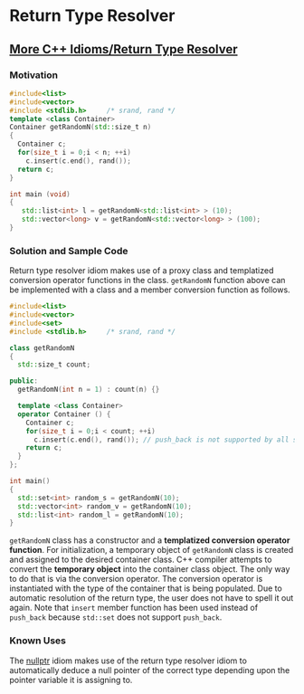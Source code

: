 # Return Type Resolver



## [More C++ Idioms/Return Type Resolver](https://en.wikibooks.org/wiki/More_C%2B%2B_Idioms/Return_Type_Resolver)



### Motivation

```c++
#include<list>
#include<vector>
#include <stdlib.h>     /* srand, rand */
template <class Container>
Container getRandomN(std::size_t n) 
{
  Container c;
  for(size_t i = 0;i < n; ++i)
    c.insert(c.end(), rand());
  return c;
}

int main (void)
{
   std::list<int> l = getRandomN<std::list<int> > (10);
   std::vector<long> v = getRandomN<std::vector<long> > (100);
}
```

### Solution and Sample Code

Return type resolver idiom makes use of a proxy class and templatized conversion operator functions in the class. `getRandomN` function above can be implemented with a class and a member conversion function as follows.

```c++
#include<list>
#include<vector>
#include<set>
#include <stdlib.h>     /* srand, rand */

class getRandomN 
{
  std::size_t count;

public:
  getRandomN(int n = 1) : count(n) {}

  template <class Container>
  operator Container () {
    Container c;
    for(size_t i = 0;i < count; ++i)
      c.insert(c.end(), rand()); // push_back is not supported by all standard containers.
    return c;
  }
};

int main()
{
  std::set<int> random_s = getRandomN(10);
  std::vector<int> random_v = getRandomN(10);
  std::list<int> random_l = getRandomN(10);
}
```

`getRandomN` class has a constructor and a **templatized conversion operator function**. For initialization, a temporary object of `getRandomN` class is created and assigned to the desired container class. C++ compiler attempts to convert the **temporary object** into the container class object. The only way to do that is via the conversion operator. The conversion operator is instantiated with the type of the container that is being populated. Due to automatic resolution of the return type, the user does not have to spell it out again. Note that `insert` member function has been used instead of `push_back` because `std::set` does not support `push_back`.



### Known Uses

The [nullptr](https://en.wikibooks.org/wiki/More_C%2B%2B_Idioms/nullptr) idiom makes use of the return type resolver idiom to automatically deduce a null pointer of the correct type depending upon the pointer variable it is assigning to.